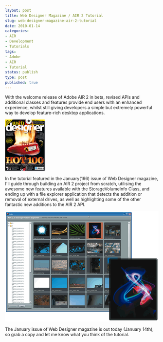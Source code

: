 ```yaml
---
layout: post
title: Web Designer Magazine / AIR 2 Tutorial
slug: web-designer-magazine-air-2-tutorial
date: 2010-01-14
categories:
- AIR
- Development
- Tutorials
tags:
- Adobe
- AIR
- Tutorial
status: publish
type: post
published: true
---
```

<p>With the welcome release of Adobe AIR 2 in beta, revised APIs and additional classes and features provide end users with an enhanced experience, whilst still giving developers a simple but extremely powerful way to develop feature-rich desktop applications.</p>
<p><img class="alignleft" title=".net magazine November 195" src="/assets/uploads/2010/01/webDesignerMagazine_issue166.png" alt="Web Designer Magazine Issue 166 January 2010" align="alignleft" /></p>
<p>In the tutorial featured in the January(166) issue of Web Designer magazine, I'll guide through building an AIR 2 project from scratch, utilising the awesome new features available with the StorageVolumeInfo Class, and ending up with a file explorer application that detects the addition or removal of external drives, as well as highlighting some of the other fantastic new additions to the AIR 2 API.</p>
<p><img title="AIR 2.0 File Explorer" src="/assets/uploads/2010/01/AIR2_Storage.png" alt="AIR 2.0 File Explorer" /></p>
<p>The January issue of Web Designer magazine is out today (January 14th), so grab a copy and let me know what you think of the tutorial.</p>
